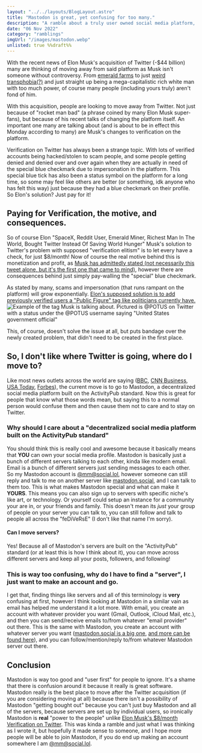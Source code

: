 ```yaml
---
layout: "../../layouts/BlogLayout.astro"
title: "Mastodon is great, yet confusing for too many."
description: "A ramble about a truly user owned social media platform, why it confuses people, and Twitter's acquisition."
date: "06 Nov 2022"
category: "ramblings"
imgUrl: "/images/mastodon.webp"
unlisted: true %%draft%%
---
```


With the recent news of Elon Musk's acquisition of Twitter (-$44 billion) many are thinking of moving away from said platform as Musk isn't someone without controversy. From [emerald farms](https://www.msn.com/en-gb/money/technology/how-elon-musk-made-his-money-from-emeralds-to-spacex-and-tesla/ar-AA13tx0L) to just [weird transphobia(?)](https://www.yahoo.com/entertainment/grimes-calls-elon-musk-tweets-190525148.html) and just straight up being a mega-capitalistic rich white man with too much power, of course many people (including yours truly) aren't fond of him.

With this acquisition, people are looking to move away from Twitter. Not just because of "rocket man bad" (a phrase coined by many Elon Musk super-fans), but because of his recent talks of changing the platform itself. An important one many are talking about (and is about to be in effect this Monday according to many) are Musk's changes to verification on the platform.

Verification on Twitter has always been a strange topic. With lots of verified accounts being hacked/stolen to scam people, and some people getting denied and denied over and over again when they are actually in need of the special blue checkmark due to impersonation in the platform. This special blue tick has also been a status symbol on the platform for a long time, so some may feel like others are better (or something, idk anyone who has felt this way) just because they had a blue checkmark on their profile. So Elon's solution? Just pay for it!

## Paying for Verification, the motive, and consequences.

So of course Elon "SpaceX, Reddit User, Emerald Miner, Richest Man In The World, Bought Twitter Instead Of Saving World Hunger" Musk's solution to Twitter's problem with supposed "verification elitism" is to let every have a check, for just $8/month! Now of course the real motive behind this is monetization and profit, as [Musk has admittedly stated (not necessarily this tweet alone, but it's the first one that came to mind)](https://twitter.com/elonmusk/status/1587505731611262976), however there are consequences behind just simply pay-walling the "special" blue checkmark.

As stated by many, scams and impersonation (that runs rampant on the platform) will grow exponentially. [Elon's supposed solution is to add previously verified users a "Public Figure" tag like politicians currently have.](https://twitter.com/elonmusk/status/1587527711228149765)
![Example of the tag Musk is talking about. Pictured is @POTUS on Twitter with a status under the @POTUS username saying "United States government official"](/images/twittertag.png)

This, of course, doesn't solve the issue at all, but puts bandage over the newly created problem, that didn't need to be created in the first place.

## So, I don't like where Twitter is going, where do I move to?

Like most news outlets across the world are saying ([BBC](https://www.bbc.com/news/technology-63534240?xtor=AL-72-%5Bpartner%5D-%5Bbbc.news.twitter%5D-%5Bheadline%5D-%5Bnews%5D-%5Bbizdev%5D-%5Bisapi%5D&at_custom4=33116D62-5DE0-11ED-B374-623716F31EAE&at_custom2=twitter&at_custom3=%40BBCWorld&at_medium=custom7&at_campaign=64&at_custom1=%5Bpost+type%5D), [CNN Business](https://www.cnn.com/2022/11/05/tech/mastodon/index.html), [USA Today](https://www.usatoday.com/story/tech/2022/11/06/twitter-alternatives-mastodon-bluesky-countersocial-more/8287038001/), [Forbes](https://www.forbes.com/sites/rashishrivastava/2022/11/04/mastodon-isnt-a-replacement-for-twitterbut-it-has-rewards-of-its-own/?sh=55f2e3d3a6eb)), the current move is to go to Mastodon, a decentralized social media platform built on the ActivityPub standard. Now this is great for people that know what those words mean, but saying this to a normal person would confuse them and then cause them not to care and to stay on Twitter.

### Why should I care about a "decentralized social media platform built on the ActivityPub standard"

You should think this is really cool and awesome because it basically means that **YOU** can own your social media profile. Mastodon is basically just a bunch of different servers talking to each other, kinda like modern email. Email is a bunch of different servers just sending messages to each other. So my Mastodon account is [@mm@social.lol](https://social.lol/web/@mm), however someone can still reply and talk to me on another server like [mastodon.social](https://mastodon.social), and I can talk to them too. This is what makes Mastodon special and what can make it **YOURS**. This means you can also sign up to servers with specific niche's like art, or technology. Or yourself could setup an instance for a community your are in, or your friends and family. This doesn't mean its _just_ your group of people on your server you can talk to, you can still follow and talk to people all across the "feDiVeRsE" (I don't like that name I'm sorry).

#### Can I move servers?

Yes! Because all of Mastodon's servers are built on the "ActivityPub" standard (or at least this is how I think about it), you can move across different servers and keep all your posts, followers, and following!

### This is way too confusing, why do I have to find a "server", I just want to make an account and go.

I get that, finding things like servers and all of this terminology is **very** confusing at first, however I think looking at Mastodon in a similar vain as email has helped me understand it a lot more. With email, you create an account with whatever provider you want (Gmail, Outlook, iCloud Mail, etc.), and then you can send/receive emails to/from whatever "email provider" out there. This is the same with Mastodon, you create an account with whatever server you want ([mastodon.social is a big one](https://mastodon.social), [and more can be found here](https://joinmastodon.org/servers)), and you can follow/mention/reply to/from whatever Mastodon server out there.

## Conclusion

Mastodon is way too good and "user first" for people to ignore. It's a shame that there is confusion around it because it really is great software. Mastodon really is the best place to move after the Twitter acquisition (if you are considering moving at all) because there isn't a possibility of Mastodon "getting bought out" because you can't just buy Mastodon and all of the servers, because servers are set up by individual users, so ironically Mastodon is **real** "power to the people" unlike [Elon Musk's $8/month Verification on Twitter](https://twitter.com/elonmusk/status/1588739131815112704). This was kinda a ramble and just what I was thinking as I wrote it, but hopefully it made sense to someone, and I hope more people will be able to join Mastodon, if you do end up making an account somewhere I am [@mm@social.lol](https://social.lol/web/@mm).
